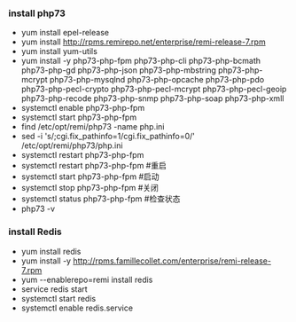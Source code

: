 ### install php73
* yum install epel-release
* yum install http://rpms.remirepo.net/enterprise/remi-release-7.rpm
* yum install yum-utils
* yum install -y php73-php-fpm php73-php-cli php73-php-bcmath php73-php-gd php73-php-json php73-php-mbstring php73-php-mcrypt php73-php-mysqlnd php73-php-opcache php73-php-pdo php73-php-pecl-crypto php73-php-pecl-mcrypt php73-php-pecl-geoip php73-php-recode php73-php-snmp php73-php-soap php73-php-xmll
* systemctl enable php73-php-fpm
* systemctl start php73-php-fpm
* find /etc/opt/remi/php73 -name php.ini
* sed -i 's/;cgi.fix_pathinfo=1/cgi.fix_pathinfo=0/' /etc/opt/remi/php73/php.ini
* systemctl restart php73-php-fpm
* systemctl restart php73-php-fpm #重启
* systemctl start php73-php-fpm #启动
* systemctl stop php73-php-fpm #关闭
* systemctl status php73-php-fpm #检查状态
* php73 -v

### install Redis
* yum install redis
* yum install -y http://rpms.famillecollet.com/enterprise/remi-release-7.rpm
* yum --enablerepo=remi install redis
* service redis start
* systemctl start redis
* systemctl enable redis.service
